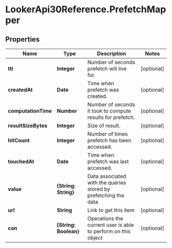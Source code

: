 # LookerApi30Reference.PrefetchMapper

## Properties
Name | Type | Description | Notes
------------ | ------------- | ------------- | -------------
**ttl** | **Integer** | Number of seconds prefetch will live for. | [optional] 
**createdAt** | **Date** | Time when prefetch was created. | [optional] 
**computationTime** | **Number** | Number of seconds it took to compute results for prefetch. | [optional] 
**resultSizeBytes** | **Integer** | Size of result. | [optional] 
**hitCount** | **Integer** | Number of times prefetch has been accessed. | [optional] 
**touchedAt** | **Date** | Time when prefetch was last accessed. | [optional] 
**value** | **{String: String}** | Data associated with the queries stored by prefetching the data | [optional] 
**url** | **String** | Link to get this item | [optional] 
**can** | **{String: Boolean}** | Operations the current user is able to perform on this object | [optional] 


